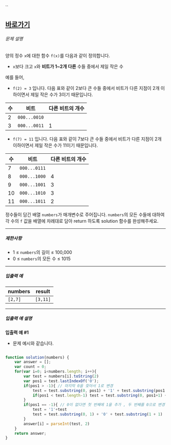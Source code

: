 ``
## [바로가기](https://school.programmers.co.kr/learn/courses/30/lessons/77885)


###### 문제 설명

양의 정수 `x`에 대한 함수 `f(x)`를 다음과 같이 정의합니다.

- `x`보다 크고 `x`와 **비트가 1~2개 다른** 수들 중에서 제일 작은 수

예를 들어,

- `f(2) = 3` 입니다. 다음 표와 같이 2보다 큰 수들 중에서 비트가 다른 지점이 2개 이하이면서 제일 작은 수가 3이기 때문입니다.

|수|비트|다른 비트의 개수|
|---|---|---|
|2|`000...0010`||
|3|`000...0011`|1|

- `f(7) = 11` 입니다. 다음 표와 같이 7보다 큰 수들 중에서 비트가 다른 지점이 2개 이하이면서 제일 작은 수가 11이기 때문입니다.

|수|비트|다른 비트의 개수|
|---|---|---|
|7|`000...0111`||
|8|`000...1000`|4|
|9|`000...1001`|3|
|10|`000...1010`|3|
|11|`000...1011`|2|

정수들이 담긴 배열 `numbers`가 매개변수로 주어집니다. `numbers`의 모든 수들에 대하여 각 수의 `f` 값을 배열에 차례대로 담아 return 하도록 solution 함수를 완성해주세요.

---

##### 제한사항

- 1 ≤ `numbers`의 길이 ≤ 100,000
- 0 ≤ `numbers`의 모든 수 ≤ 1015

---

##### 입출력 예

|numbers|result|
|---|---|
|`[2,7]`|`[3,11]`|

---

##### 입출력 예 설명

**입출력 예 #1**

- 문제 예시와 같습니다.


~~~~js

function solution(numbers) {
    var answer = [];
    var count = 0;
    for(var i=0; i<numbers.length; i++){
        var test = numbers[i].toString(2) 
        var pos1 = test.lastIndexOf('0'); 
        if(pos1 > -1){ // 마지막 0을 찾아서 1로 변경
            test = test.substring(0, pos1) + '1' + test.substring(pos1 + 1)
            if(pos1 < test.length-1) test = test.substring(0, pos1+1) + '0' + test.substring(pos1 + 2) // 0이 마지막이 아니라면 다음 1을 0으로변경
        }
        if(pos1 == -1){ // 0이 없다면 첫 번째에 1을 추가 , 두 번째를 0으로 변경
            test = '1'+test
            test = test.substring(0, 1) + '0' + test.substring(1 + 1) 
        } 
        answer[i] = parseInt(test, 2)
    }
    return answer;
}

~~~~